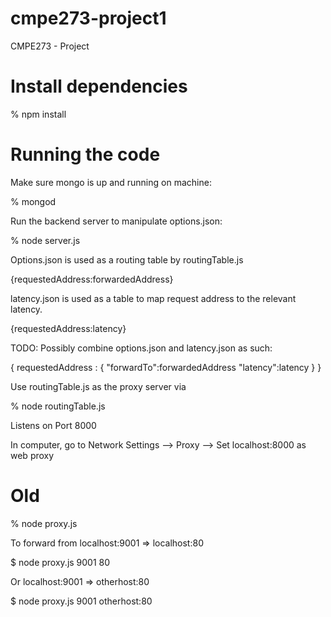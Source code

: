 cmpe273-project1
================

CMPE273 - Project 

# Install dependencies

% npm install

# Running the code
Make sure mongo is up and running on machine:

% mongod

Run the backend server to manipulate options.json:

% node server.js

Options.json is used as a routing table by routingTable.js

{requestedAddress:forwardedAddress}

latency.json is used as a table to map request address to the relevant latency.

{requestedAddress:latency}

TODO: Possibly combine options.json and latency.json as such:

{ requestedAddress : {
                        "forwardTo":forwardedAddress
                        "latency":latency
                        }
}

Use routingTable.js as the proxy server via

% node routingTable.js

Listens on Port 8000


In computer, go to Network Settings --> Proxy --> Set localhost:8000 as web proxy



# Old

% node proxy.js <from> <to> <timeout-in-seconds>

To forward from localhost:9001 => localhost:80

$ node proxy.js 9001 80

Or localhost:9001 => otherhost:80

$ node proxy.js 9001 otherhost:80


